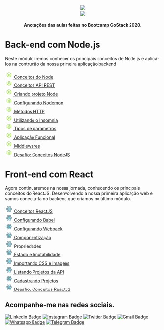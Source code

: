 <h4 align="center">
 <img src="https://camo.githubusercontent.com/8c13dc2618dbd7f76d1d574350b98fdee1335ce5/68747470733a2f2f726f636b6574736561742d63646e2e73332d73612d656173742d312e616d617a6f6e6177732e636f6d2f626f6f7463616d702d6865616465722e706e67" width="250px"/></br>
<img src="https://camo.githubusercontent.com/fe3c024b1884d9c2189321feb6a849724e35b211/68747470733a2f2f696d672e736869656c64732e696f2f62616467652f4c4943454e254333253837412d4d49542d475245454e"></br></br>
 <b>Anotações das aulas feitas no Bootcamp GoStack 2020.</b>
</h4>

# Back-end com Node.js

Neste módulo iremos conhecer os principais conceitos de Node.js e aplicá-los na contrução da nossa primeira aplicação backend

<img src="https://github.com/marcosaureliodev/GoStack/blob/master/Imeges/icon8-nodejs.png" width="25px"><a href="https://www.notion.so/Copy-of-Conceitos-do-Node-d687b8370c9d41c9891b2ac99e0e7ee9"> Conceitos do Node</A></img> <br>
<img src="https://github.com/marcosaureliodev/GoStack/blob/master/Imeges/icon8-nodejs.png" width="25px"><a href="https://www.notion.so/Copy-of-Conceitos-API-REST-bb80fc541a8843e7927dc6e80313a6e2"> Conceitos API REST</A></img> <br>
<img src="https://github.com/marcosaureliodev/GoStack/blob/master/Imeges/icon8-nodejs.png" width="25px"><a href="https://www.notion.so/Copy-of-Criando-projeto-Node-e10718df38da4e8ea449f83a7b561d4f"> Criando projeto Node</A></img> <br>
<img src="https://github.com/marcosaureliodev/GoStack/blob/master/Imeges/icon8-nodejs.png" width="25px"><a href="https://www.notion.so/Copy-of-Configurando-Nodemon-568e80cc49304456bac7b6354522aa6c"> Configurando Nodemon</A></img> <br>
<img src="https://github.com/marcosaureliodev/GoStack/blob/master/Imeges/icon8-nodejs.png" width="25px"><a href="https://www.notion.so/Copy-of-M-todos-HTTP-426b632c7f644f00bf7ff36e9343e681"> Métodos HTTP</A></img> <br>
<img src="https://github.com/marcosaureliodev/GoStack/blob/master/Imeges/icon8-nodejs.png" width="25px"><a href="https://www.notion.so/Copy-of-Utilizando-o-Insomnia-490d28a5b01848d68b8d298688dba494"> Utilizando o Insomnia</A></img> <br>
<img src="https://github.com/marcosaureliodev/GoStack/blob/master/Imeges/icon8-nodejs.png" width="25px"><a href="https://www.notion.so/Copy-of-Tipos-de-parametros-d9183a1b4509432d89f462e383c660c2"> Tipos de parametros</A></img> <br>
<img src="https://github.com/marcosaureliodev/GoStack/blob/master/Imeges/icon8-nodejs.png" width="25px"><a href="https://www.notion.so/Copy-of-Aplica-o-Funcional-7b6b7b5272164c55bea48913cc1a05c4"> Aplicação Funcional</A></img> <br>
<img src="https://github.com/marcosaureliodev/GoStack/blob/master/Imeges/icon8-nodejs.png" width="25px"><a href="https://www.notion.so/Copy-of-Middlewares-70c8540a3d0441e5bba4f864b41620f9"> Middlewares</A></img> <br>
<img src="https://github.com/marcosaureliodev/GoStack/blob/master/Imeges/icon8-nodejs.png" width="25px"><a href="https://www.notion.so/Desafio-Conceitos-NodeJS-4c6d61d2b8bb4ba194953f8ec0b4e864"> Desafio: Conceitos NodeJS</A></img> <br>

# Front-end com React

Agora continuaremos na nosaa jornada, conhecendo os principais conceitos do ReactJS. Desenvolvendo a nossa primeira aplicação web e vamos conecta-la no backend que criamos no último módulo.

<img src="https://github.com/marcosaureliodev/GoStack/blob/master/Imeges/icons8-react-100.png" width="25px"><a href="https://www.notion.so/Conceitos-ReactJS-06d7f9f3e75a402babfab1be71da0a23"> Conceitos ReactJS</a></img> <br>
<img src="https://github.com/marcosaureliodev/GoStack/blob/master/Imeges/icons8-react-100.png" width="25px"><a href="https://www.notion.so/Configurando-Babel-382418c2b51a445e9d1ef0362380b851"> Configurando Babel</a></img> <br>
<img src="https://github.com/marcosaureliodev/GoStack/blob/master/Imeges/icons8-react-100.png" width="25px"><a href="https://www.notion.so/Configurando-Webpack-93a5e2c04ed04e11b5b92223f42395a7"> Configurando Webpack</a></img> <br>
<img src="https://github.com/marcosaureliodev/GoStack/blob/master/Imeges/icons8-react-100.png" width="25px"><a href="https://www.notion.so/Componentiza-o-db58baaa0ae648dcb16a6514a2ee3f21"> Componentização</a></img> <br>
<img src="https://github.com/marcosaureliodev/GoStack/blob/master/Imeges/icons8-react-100.png" width="25px"><a href="https://www.notion.so/Propriedades-ee1a555793f641b5a4094c7ff888489f"> Propriedades</a></img> <br>
<img src="https://github.com/marcosaureliodev/GoStack/blob/master/Imeges/icons8-react-100.png" width="25px"><a href="https://www.notion.so/Estado-e-Imutabilidade-4d9f106e63174d4bbe87dcbf652d8d4c"> Estado e Imutabilidade</a></img> <br>
<img src="https://github.com/marcosaureliodev/GoStack/blob/master/Imeges/icons8-react-100.png" width="25px"><a href="https://www.notion.so/Importando-CSS-e-imagens-952d36218a3444c088dae4bbf203ced2"> Importando CSS e imagens</a></img> <br>
<img src="https://github.com/marcosaureliodev/GoStack/blob/master/Imeges/icons8-react-100.png" width="25px"><a href="https://www.notion.so/Listando-Projetos-da-API-8b140a3f5e9b4b2793665d82928c0ffd"> Listando Projetos da API</a></img> <br>
<img src="https://github.com/marcosaureliodev/GoStack/blob/master/Imeges/icons8-react-100.png" width="25px"><a href="https://www.notion.so/Cadastrando-Projetos-a6e8855b727b4da99c7a9e828b3c6070"> Cadastrando Projetos</a></img> <br>
<img src="https://github.com/marcosaureliodev/GoStack/blob/master/Imeges/icons8-react-100.png" width="25px"><a href="https://www.notion.so/Desafio-Conceitos-ReactJS-75aa6a1000544dedb626fdcaa8941a30"> Desafio: Conceitos ReactJS</a></img> <br>
## Acompanhe-me nas redes sociais.

[![Linkedin Badge](https://img.shields.io/badge/-Linkedin-blue?style=flat-square&logo=Linkedin&logoColor=white&link=https://www.linkedin.com/in/marcos-aur%C3%A9lio-47b590139/)](https://www.linkedin.com/in/marcos-aur%C3%A9lio-47b590139/) [![Instagram Badge](https://img.shields.io/badge/-Instagram-FF0000?style=flat-square&labelColor=FF0000&logo=instagram&logoColor=white&link=https://www.instagram.com/marcosaurelio.oficial)](https://www.instagram.com/marcosaurelio.oficial) [![Twitter Badge](https://img.shields.io/badge/-Twitter-1ca0f1?style=flat-square&labelColor=1ca0f1&logo=twitter&logoColor=white&link=https://twitter.com/aurlio_a)](https://twitter.com/aurlio_a) [![Gmail Badge](https://img.shields.io/badge/-Email-c14438?style=flat-square&logo=Gmail&logoColor=white&link=mailto:marcos.aureliodev@gmail.com)](mailto:marcos.aureliodev@gmail.com) [![Whatsapp Badge](https://img.shields.io/badge/-WhatsApp-brightgreen?style=flat-square&logo=WhatsApp&logoColor=white&link=https://api.whatsapp.com/send?phone=5599982501381)](https://api.whatsapp.com/send?phone=5599982501381) [![Telegram Badge](https://img.shields.io/badge/-Telegram-blue?style=flat-square&logo=Telegram&logoColor=white&link=https://t.me/MarcosAureliodev)](https://t.me/MarcosAureliodev)

